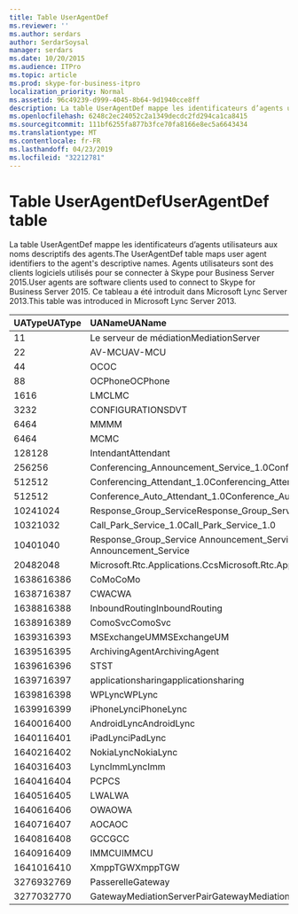 ```yaml
---
title: Table UserAgentDef
ms.reviewer: ''
ms.author: serdars
author: SerdarSoysal
manager: serdars
ms.date: 10/20/2015
ms.audience: ITPro
ms.topic: article
ms.prod: skype-for-business-itpro
localization_priority: Normal
ms.assetid: 96c49239-d999-4045-8b64-9d1940cce8ff
description: La table UserAgentDef mappe les identificateurs d’agents utilisateurs aux noms descriptifs des agents. Agents utilisateurs sont des clients logiciels utilisés pour se connecter à Skype pour Business Server 2015. Ce tableau a été introduit dans Microsoft Lync Server 2013.
ms.openlocfilehash: 6248c2ec24052c2a1349decdc2fd294ca1ca8415
ms.sourcegitcommit: 111bf6255fa877b3fce70fa8166e8ec5a6643434
ms.translationtype: MT
ms.contentlocale: fr-FR
ms.lasthandoff: 04/23/2019
ms.locfileid: "32212781"
---
```

# <a name="useragentdef-table"></a><span data-ttu-id="01b9b-105">Table UserAgentDef</span><span class="sxs-lookup"><span data-stu-id="01b9b-105">UserAgentDef table</span></span>
 
<span data-ttu-id="01b9b-106">La table UserAgentDef mappe les identificateurs d’agents utilisateurs aux noms descriptifs des agents.</span><span class="sxs-lookup"><span data-stu-id="01b9b-106">The UserAgentDef table maps user agent identifiers to the agent's descriptive names.</span></span> <span data-ttu-id="01b9b-107">Agents utilisateurs sont des clients logiciels utilisés pour se connecter à Skype pour Business Server 2015.</span><span class="sxs-lookup"><span data-stu-id="01b9b-107">User agents are software clients used to connect to Skype for Business Server 2015.</span></span> <span data-ttu-id="01b9b-108">Ce tableau a été introduit dans Microsoft Lync Server 2013.</span><span class="sxs-lookup"><span data-stu-id="01b9b-108">This table was introduced in Microsoft Lync Server 2013.</span></span>
  
|<span data-ttu-id="01b9b-109">**UAType**</span><span class="sxs-lookup"><span data-stu-id="01b9b-109">**UAType**</span></span>|<span data-ttu-id="01b9b-110">**UAName**</span><span class="sxs-lookup"><span data-stu-id="01b9b-110">**UAName**</span></span>|<span data-ttu-id="01b9b-111">**UACategory**</span><span class="sxs-lookup"><span data-stu-id="01b9b-111">**UACategory**</span></span>|
|:-----|:-----|:-----|
|<span data-ttu-id="01b9b-112">1</span><span class="sxs-lookup"><span data-stu-id="01b9b-112">1</span></span>  <br/> |<span data-ttu-id="01b9b-113">Le serveur de médiation</span><span class="sxs-lookup"><span data-stu-id="01b9b-113">MediationServer</span></span>  <br/> |<span data-ttu-id="01b9b-114">Le serveur de médiation</span><span class="sxs-lookup"><span data-stu-id="01b9b-114">MediationServer</span></span>  <br/> |
|<span data-ttu-id="01b9b-115">2</span><span class="sxs-lookup"><span data-stu-id="01b9b-115">2</span></span>  <br/> |<span data-ttu-id="01b9b-116">AV-MCU</span><span class="sxs-lookup"><span data-stu-id="01b9b-116">AV-MCU</span></span>  <br/> |<span data-ttu-id="01b9b-117">AV-MCU</span><span class="sxs-lookup"><span data-stu-id="01b9b-117">AV-MCU</span></span>  <br/> |
|<span data-ttu-id="01b9b-118">4</span><span class="sxs-lookup"><span data-stu-id="01b9b-118">4</span></span>  <br/> |<span data-ttu-id="01b9b-119">OC</span><span class="sxs-lookup"><span data-stu-id="01b9b-119">OC</span></span>  <br/> |<span data-ttu-id="01b9b-120">OC</span><span class="sxs-lookup"><span data-stu-id="01b9b-120">OC</span></span>  <br/> |
|<span data-ttu-id="01b9b-121">8</span><span class="sxs-lookup"><span data-stu-id="01b9b-121">8</span></span>  <br/> |<span data-ttu-id="01b9b-122">OCPhone</span><span class="sxs-lookup"><span data-stu-id="01b9b-122">OCPhone</span></span>  <br/> |<span data-ttu-id="01b9b-123">OCPhone</span><span class="sxs-lookup"><span data-stu-id="01b9b-123">OCPhone</span></span>  <br/> |
|<span data-ttu-id="01b9b-124">16</span><span class="sxs-lookup"><span data-stu-id="01b9b-124">16</span></span>  <br/> |<span data-ttu-id="01b9b-125">LMC</span><span class="sxs-lookup"><span data-stu-id="01b9b-125">LMC</span></span>  <br/> |<span data-ttu-id="01b9b-126">LMC</span><span class="sxs-lookup"><span data-stu-id="01b9b-126">LMC</span></span>  <br/> |
|<span data-ttu-id="01b9b-127">32</span><span class="sxs-lookup"><span data-stu-id="01b9b-127">32</span></span>  <br/> |<span data-ttu-id="01b9b-128">CONFIGURATIONS</span><span class="sxs-lookup"><span data-stu-id="01b9b-128">DVT</span></span>  <br/> |<span data-ttu-id="01b9b-129">CONFIGURATIONS</span><span class="sxs-lookup"><span data-stu-id="01b9b-129">DVT</span></span>  <br/> |
|<span data-ttu-id="01b9b-130">64</span><span class="sxs-lookup"><span data-stu-id="01b9b-130">64</span></span>  <br/> |<span data-ttu-id="01b9b-131">MM</span><span class="sxs-lookup"><span data-stu-id="01b9b-131">MM</span></span>  <br/> |<span data-ttu-id="01b9b-132">MM</span><span class="sxs-lookup"><span data-stu-id="01b9b-132">MM</span></span>  <br/> |
|<span data-ttu-id="01b9b-133">64</span><span class="sxs-lookup"><span data-stu-id="01b9b-133">64</span></span>  <br/> |<span data-ttu-id="01b9b-134">MC</span><span class="sxs-lookup"><span data-stu-id="01b9b-134">MC</span></span>  <br/> |<span data-ttu-id="01b9b-135">MM</span><span class="sxs-lookup"><span data-stu-id="01b9b-135">MM</span></span>  <br/> |
|<span data-ttu-id="01b9b-136">128</span><span class="sxs-lookup"><span data-stu-id="01b9b-136">128</span></span>  <br/> |<span data-ttu-id="01b9b-137">Intendant</span><span class="sxs-lookup"><span data-stu-id="01b9b-137">Attendant</span></span>  <br/> |<span data-ttu-id="01b9b-138">Intendant</span><span class="sxs-lookup"><span data-stu-id="01b9b-138">Attendant</span></span>  <br/> |
|<span data-ttu-id="01b9b-139">256</span><span class="sxs-lookup"><span data-stu-id="01b9b-139">256</span></span>  <br/> |<span data-ttu-id="01b9b-140">Conferencing_Announcement_Service_1.0</span><span class="sxs-lookup"><span data-stu-id="01b9b-140">Conferencing_Announcement_Service_1.0</span></span>  <br/> |<span data-ttu-id="01b9b-141">AUTORITÉS DE CERTIFICATION</span><span class="sxs-lookup"><span data-stu-id="01b9b-141">CAS</span></span>  <br/> |
|<span data-ttu-id="01b9b-142">512</span><span class="sxs-lookup"><span data-stu-id="01b9b-142">512</span></span>  <br/> |<span data-ttu-id="01b9b-143">Conferencing_Attendant_1.0</span><span class="sxs-lookup"><span data-stu-id="01b9b-143">Conferencing_Attendant_1.0</span></span>  <br/> |<span data-ttu-id="01b9b-144">CAA</span><span class="sxs-lookup"><span data-stu-id="01b9b-144">CAA</span></span>  <br/> |
|<span data-ttu-id="01b9b-145">512</span><span class="sxs-lookup"><span data-stu-id="01b9b-145">512</span></span>  <br/> |<span data-ttu-id="01b9b-146">Conference_Auto_Attendant_1.0</span><span class="sxs-lookup"><span data-stu-id="01b9b-146">Conference_Auto_Attendant_1.0</span></span>  <br/> |<span data-ttu-id="01b9b-147">CAA</span><span class="sxs-lookup"><span data-stu-id="01b9b-147">CAA</span></span>  <br/> |
|<span data-ttu-id="01b9b-148">1024</span><span class="sxs-lookup"><span data-stu-id="01b9b-148">1024</span></span>  <br/> |<span data-ttu-id="01b9b-149">Response_Group_Service</span><span class="sxs-lookup"><span data-stu-id="01b9b-149">Response_Group_Service</span></span>  <br/> |<span data-ttu-id="01b9b-150">RGS</span><span class="sxs-lookup"><span data-stu-id="01b9b-150">RGS</span></span>  <br/> |
|<span data-ttu-id="01b9b-151">1032</span><span class="sxs-lookup"><span data-stu-id="01b9b-151">1032</span></span>  <br/> |<span data-ttu-id="01b9b-152">Call_Park_Service_1.0</span><span class="sxs-lookup"><span data-stu-id="01b9b-152">Call_Park_Service_1.0</span></span>  <br/> |<span data-ttu-id="01b9b-153">CPS</span><span class="sxs-lookup"><span data-stu-id="01b9b-153">CPS</span></span>  <br/> |
|<span data-ttu-id="01b9b-154">1040</span><span class="sxs-lookup"><span data-stu-id="01b9b-154">1040</span></span>  <br/> |<span data-ttu-id="01b9b-155">Response_Group_Service Announcement_Service</span><span class="sxs-lookup"><span data-stu-id="01b9b-155">Response_Group_Service Announcement_Service</span></span>  <br/> |<span data-ttu-id="01b9b-156">EN TANT QUE</span><span class="sxs-lookup"><span data-stu-id="01b9b-156">AS</span></span>  <br/> |
|<span data-ttu-id="01b9b-157">2048</span><span class="sxs-lookup"><span data-stu-id="01b9b-157">2048</span></span>  <br/> |<span data-ttu-id="01b9b-158">Microsoft.Rtc.Applications.Ccs</span><span class="sxs-lookup"><span data-stu-id="01b9b-158">Microsoft.Rtc.Applications.Ccs</span></span>  <br/> |<span data-ttu-id="01b9b-159">CCS</span><span class="sxs-lookup"><span data-stu-id="01b9b-159">CCS</span></span>  <br/> |
|<span data-ttu-id="01b9b-160">16386</span><span class="sxs-lookup"><span data-stu-id="01b9b-160">16386</span></span>  <br/> |<span data-ttu-id="01b9b-161">CoMo</span><span class="sxs-lookup"><span data-stu-id="01b9b-161">CoMo</span></span>  <br/> |<span data-ttu-id="01b9b-162">CoMo</span><span class="sxs-lookup"><span data-stu-id="01b9b-162">CoMo</span></span>  <br/> |
|<span data-ttu-id="01b9b-163">16387</span><span class="sxs-lookup"><span data-stu-id="01b9b-163">16387</span></span>  <br/> |<span data-ttu-id="01b9b-164">CWA</span><span class="sxs-lookup"><span data-stu-id="01b9b-164">CWA</span></span>  <br/> |<span data-ttu-id="01b9b-165">CWA</span><span class="sxs-lookup"><span data-stu-id="01b9b-165">CWA</span></span>  <br/> |
|<span data-ttu-id="01b9b-166">16388</span><span class="sxs-lookup"><span data-stu-id="01b9b-166">16388</span></span>  <br/> |<span data-ttu-id="01b9b-167">InboundRouting</span><span class="sxs-lookup"><span data-stu-id="01b9b-167">InboundRouting</span></span>  <br/> |<span data-ttu-id="01b9b-168">InboundRouting</span><span class="sxs-lookup"><span data-stu-id="01b9b-168">InboundRouting</span></span>  <br/> |
|<span data-ttu-id="01b9b-169">16389</span><span class="sxs-lookup"><span data-stu-id="01b9b-169">16389</span></span>  <br/> |<span data-ttu-id="01b9b-170">ComoSvc</span><span class="sxs-lookup"><span data-stu-id="01b9b-170">ComoSvc</span></span>  <br/> |<span data-ttu-id="01b9b-171">ComoSvc</span><span class="sxs-lookup"><span data-stu-id="01b9b-171">ComoSvc</span></span>  <br/> |
|<span data-ttu-id="01b9b-172">16393</span><span class="sxs-lookup"><span data-stu-id="01b9b-172">16393</span></span>  <br/> |<span data-ttu-id="01b9b-173">MSExchangeUM</span><span class="sxs-lookup"><span data-stu-id="01b9b-173">MSExchangeUM</span></span>  <br/> |<span data-ttu-id="01b9b-174">ExUM</span><span class="sxs-lookup"><span data-stu-id="01b9b-174">ExUM</span></span>  <br/> |
|<span data-ttu-id="01b9b-175">16395</span><span class="sxs-lookup"><span data-stu-id="01b9b-175">16395</span></span>  <br/> |<span data-ttu-id="01b9b-176">ArchivingAgent</span><span class="sxs-lookup"><span data-stu-id="01b9b-176">ArchivingAgent</span></span>  <br/> |<span data-ttu-id="01b9b-177">ARCHAGENT</span><span class="sxs-lookup"><span data-stu-id="01b9b-177">ARCHAGENT</span></span>  <br/> |
|<span data-ttu-id="01b9b-178">16396</span><span class="sxs-lookup"><span data-stu-id="01b9b-178">16396</span></span>  <br/> |<span data-ttu-id="01b9b-179">ST</span><span class="sxs-lookup"><span data-stu-id="01b9b-179">ST</span></span>  <br/> |<span data-ttu-id="01b9b-180">ST</span><span class="sxs-lookup"><span data-stu-id="01b9b-180">ST</span></span>  <br/> |
|<span data-ttu-id="01b9b-181">16397</span><span class="sxs-lookup"><span data-stu-id="01b9b-181">16397</span></span>  <br/> |<span data-ttu-id="01b9b-182">applicationsharing</span><span class="sxs-lookup"><span data-stu-id="01b9b-182">applicationsharing</span></span>  <br/> |<span data-ttu-id="01b9b-183">ASMCU</span><span class="sxs-lookup"><span data-stu-id="01b9b-183">ASMCU</span></span>  <br/> |
|<span data-ttu-id="01b9b-184">16398</span><span class="sxs-lookup"><span data-stu-id="01b9b-184">16398</span></span>  <br/> |<span data-ttu-id="01b9b-185">WPLync</span><span class="sxs-lookup"><span data-stu-id="01b9b-185">WPLync</span></span>  <br/> |<span data-ttu-id="01b9b-186">WPLync</span><span class="sxs-lookup"><span data-stu-id="01b9b-186">WPLync</span></span>  <br/> |
|<span data-ttu-id="01b9b-187">16399</span><span class="sxs-lookup"><span data-stu-id="01b9b-187">16399</span></span>  <br/> |<span data-ttu-id="01b9b-188">iPhoneLync</span><span class="sxs-lookup"><span data-stu-id="01b9b-188">iPhoneLync</span></span>  <br/> |<span data-ttu-id="01b9b-189">iPhoneLync</span><span class="sxs-lookup"><span data-stu-id="01b9b-189">iPhoneLync</span></span>  <br/> |
|<span data-ttu-id="01b9b-190">16400</span><span class="sxs-lookup"><span data-stu-id="01b9b-190">16400</span></span>  <br/> |<span data-ttu-id="01b9b-191">AndroidLync</span><span class="sxs-lookup"><span data-stu-id="01b9b-191">AndroidLync</span></span>  <br/> |<span data-ttu-id="01b9b-192">AndroidLync</span><span class="sxs-lookup"><span data-stu-id="01b9b-192">AndroidLync</span></span>  <br/> |
|<span data-ttu-id="01b9b-193">16401</span><span class="sxs-lookup"><span data-stu-id="01b9b-193">16401</span></span>  <br/> |<span data-ttu-id="01b9b-194">iPadLync</span><span class="sxs-lookup"><span data-stu-id="01b9b-194">iPadLync</span></span>  <br/> |<span data-ttu-id="01b9b-195">iPadLync</span><span class="sxs-lookup"><span data-stu-id="01b9b-195">iPadLync</span></span>  <br/> |
|<span data-ttu-id="01b9b-196">16402</span><span class="sxs-lookup"><span data-stu-id="01b9b-196">16402</span></span>  <br/> |<span data-ttu-id="01b9b-197">NokiaLync</span><span class="sxs-lookup"><span data-stu-id="01b9b-197">NokiaLync</span></span>  <br/> |<span data-ttu-id="01b9b-198">NokiaLync</span><span class="sxs-lookup"><span data-stu-id="01b9b-198">NokiaLync</span></span>  <br/> |
|<span data-ttu-id="01b9b-199">16403</span><span class="sxs-lookup"><span data-stu-id="01b9b-199">16403</span></span>  <br/> |<span data-ttu-id="01b9b-200">LyncImm</span><span class="sxs-lookup"><span data-stu-id="01b9b-200">LyncImm</span></span>  <br/> |<span data-ttu-id="01b9b-201">LyncImm</span><span class="sxs-lookup"><span data-stu-id="01b9b-201">LyncImm</span></span>  <br/> |
|<span data-ttu-id="01b9b-202">16404</span><span class="sxs-lookup"><span data-stu-id="01b9b-202">16404</span></span>  <br/> |<span data-ttu-id="01b9b-203">PC</span><span class="sxs-lookup"><span data-stu-id="01b9b-203">PCS</span></span>  <br/> |<span data-ttu-id="01b9b-204">PC</span><span class="sxs-lookup"><span data-stu-id="01b9b-204">PCS</span></span>  <br/> |
|<span data-ttu-id="01b9b-205">16405</span><span class="sxs-lookup"><span data-stu-id="01b9b-205">16405</span></span>  <br/> |<span data-ttu-id="01b9b-206">LWA</span><span class="sxs-lookup"><span data-stu-id="01b9b-206">LWA</span></span>  <br/> |<span data-ttu-id="01b9b-207">LWA</span><span class="sxs-lookup"><span data-stu-id="01b9b-207">LWA</span></span>  <br/> |
|<span data-ttu-id="01b9b-208">16406</span><span class="sxs-lookup"><span data-stu-id="01b9b-208">16406</span></span>  <br/> |<span data-ttu-id="01b9b-209">OWA</span><span class="sxs-lookup"><span data-stu-id="01b9b-209">OWA</span></span>  <br/> |<span data-ttu-id="01b9b-210">OWA</span><span class="sxs-lookup"><span data-stu-id="01b9b-210">OWA</span></span>  <br/> |
|<span data-ttu-id="01b9b-211">16407</span><span class="sxs-lookup"><span data-stu-id="01b9b-211">16407</span></span>  <br/> |<span data-ttu-id="01b9b-212">AOC</span><span class="sxs-lookup"><span data-stu-id="01b9b-212">AOC</span></span>  <br/> |<span data-ttu-id="01b9b-213">AOC</span><span class="sxs-lookup"><span data-stu-id="01b9b-213">AOC</span></span>  <br/> |
|<span data-ttu-id="01b9b-214">16408</span><span class="sxs-lookup"><span data-stu-id="01b9b-214">16408</span></span>  <br/> |<span data-ttu-id="01b9b-215">GCC</span><span class="sxs-lookup"><span data-stu-id="01b9b-215">GCC</span></span>  <br/> |<span data-ttu-id="01b9b-216">GCC</span><span class="sxs-lookup"><span data-stu-id="01b9b-216">GCC</span></span>  <br/> |
|<span data-ttu-id="01b9b-217">16409</span><span class="sxs-lookup"><span data-stu-id="01b9b-217">16409</span></span>  <br/> |<span data-ttu-id="01b9b-218">IMMCU</span><span class="sxs-lookup"><span data-stu-id="01b9b-218">IMMCU</span></span>  <br/> |<span data-ttu-id="01b9b-219">IMMCU</span><span class="sxs-lookup"><span data-stu-id="01b9b-219">IMMCU</span></span>  <br/> |
|<span data-ttu-id="01b9b-220">16410</span><span class="sxs-lookup"><span data-stu-id="01b9b-220">16410</span></span>  <br/> |<span data-ttu-id="01b9b-221">XmppTGW</span><span class="sxs-lookup"><span data-stu-id="01b9b-221">XmppTGW</span></span>  <br/> |<span data-ttu-id="01b9b-222">XmppGateway</span><span class="sxs-lookup"><span data-stu-id="01b9b-222">XmppGateway</span></span>  <br/> |
|<span data-ttu-id="01b9b-223">32769</span><span class="sxs-lookup"><span data-stu-id="01b9b-223">32769</span></span>  <br/> |<span data-ttu-id="01b9b-224">Passerelle</span><span class="sxs-lookup"><span data-stu-id="01b9b-224">Gateway</span></span>  <br/> |<span data-ttu-id="01b9b-225">Passerelle</span><span class="sxs-lookup"><span data-stu-id="01b9b-225">Gateway</span></span>  <br/> |
|<span data-ttu-id="01b9b-226">32770</span><span class="sxs-lookup"><span data-stu-id="01b9b-226">32770</span></span>  <br/> |<span data-ttu-id="01b9b-227">GatewayMediationServerPair</span><span class="sxs-lookup"><span data-stu-id="01b9b-227">GatewayMediationServerPair</span></span>  <br/> |<span data-ttu-id="01b9b-228">GatewayMediationServerPair</span><span class="sxs-lookup"><span data-stu-id="01b9b-228">GatewayMediationServerPair</span></span>  <br/> |
   

